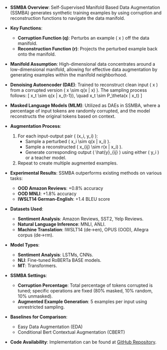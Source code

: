 - **SSMBA Overview**: Self-Supervised Manifold Based Data Augmentation (SSMBA) generates synthetic training examples by using corruption and reconstruction functions to navigate the data manifold.
  
- **Key Functions**:
  - **Corruption Function (q)**: Perturbs an example \( x \) off the data manifold.
  - **Reconstruction Function (r)**: Projects the perturbed example back onto the manifold.

- **Manifold Assumption**: High-dimensional data concentrates around a low-dimensional manifold, allowing for effective data augmentation by generating examples within the manifold neighborhood.

- **Denoising Autoencoder (DAE)**: Trained to reconstruct clean input \( x \) from a corrupted version \( x \sim q(x | x) \). The sampling process follows:
  \[
  x_t \sim q(x | x_{t-1}), \quad x_t \sim P_\theta(x | x_t)
  \]

- **Masked Language Models (MLM)**: Utilized as DAEs in SSMBA, where a percentage of input tokens are randomly corrupted, and the model reconstructs the original tokens based on context.

- **Augmentation Process**:
  1. For each input-output pair \( (x_i, y_i) \):
     - Sample a perturbed \( x_i \sim q(x | x_i) \).
     - Sample a reconstructed \( x_{ij} \sim r(x | x_i) \).
     - Generate corresponding output \( \hat{y}_{ij} \) using either \( y_i \) or a teacher model.
  2. Repeat to create multiple augmented examples.

- **Experimental Results**: SSMBA outperforms existing methods on various tasks:
  - **OOD Amazon Reviews**: +0.8% accuracy
  - **OOD MNLI**: +1.8% accuracy
  - **IWSLT14 German-English**: +1.4 BLEU score

- **Datasets Used**:
  - **Sentiment Analysis**: Amazon Reviews, SST2, Yelp Reviews.
  - **Natural Language Inference**: MNLI, ANLI.
  - **Machine Translation**: IWSLT14 (de→en), OPUS (OOD), Allegra corpus (de→rm).

- **Model Types**:
  - **Sentiment Analysis**: LSTMs, CNNs.
  - **NLI**: Fine-tuned RoBERTa BASE models.
  - **MT**: Transformers.

- **SSMBA Settings**:
  - **Corruption Percentage**: Total percentage of tokens corrupted is tuned; specific operations are fixed (80% masked, 10% random, 10% unmasked).
  - **Augmented Example Generation**: 5 examples per input using unrestricted sampling.

- **Baselines for Comparison**: 
  - Easy Data Augmentation (EDA)
  - Conditional Bert Contextual Augmentation (CBERT)

- **Code Availability**: Implementation can be found at [GitHub Repository](https://github.com/nng555/ssmba).